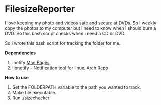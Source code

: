 # FilesizeReporter
I love keeping my photo and videos safe and secure at DVDs. So I weekly copy the photos to my computer but i need to know when i should burn a DVD. So this bash script checks when i need a CD or DVD. 

So i wrote this bash script for tracking the folder for me.

**Dependencies**

1. inotify [Man Pages](http://man7.org/linux/man-pages/man7/inotify.7.html)
2. libnotify - Notification tool for linux. [Arch Repo](https://www.archlinux.org/packages/?name=libnotify)

**How to use**

1. Set the FOLDERPATH variable to the path you wanted to track.
2. Make file executable.
3. Run ./sizechecker
